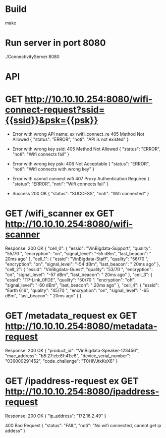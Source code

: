 # Build
make

# Run server in port 8080
./ConnectivityServer 8080

# API 
# GET http://10.10.10.254:8080/wifi-connect-request?ssid={{ssid}}&psk={{psk}}

- Error with wrong API name: ex /wifi_connect_re
405 Method Not Allowed
{
    "status": "ERROR",
    "noti": "API is not existed"
}

- Error with wrong key ssid:
405 Method Not Allowed
{
    "status": "ERROR",
    "noti": "Wifi connects fail"
}

- Error with wrong key psk:
406 Not Acceptable
{
    "status": "ERROR",
    "noti": "Wifi connects with wrong key"
}

- Error with cannot connect wifi
407 Proxy Authentication Required
{
    "status": "ERROR",
    "noti": "Wifi connects fail"
}

- Success
200 OK
{
    "status": "SUCCESS",
    "noti": "Wifi connected"
}

# GET /wifi_scanner ex GET http://10.10.10.254:8080/wifi-scanner
Response:
200 OK
{
    "cell_0": {
        "essid": "VinBigdata-Support",
        "quality": "55/70  ",
        "encryption": "on",
        "signal_level": "-55 dBm",
        "last_beacon": " 20ms ago"
    },
    "cell_1": {
        "essid": "VinBigdata-Staff",
        "quality": "56/70  ",
        "encryption": "on",
        "signal_level": "-54 dBm",
        "last_beacon": " 20ms ago"
    },
    "cell_2": {
        "essid": "VinBigdata-Guest",
        "quality": "53/70  ",
        "encryption": "on",
        "signal_level": "-57 dBm",
        "last_beacon": " 20ms ago"
    },
    "cell_3": {
        "essid": "TP-Link_0FDE",
        "quality": "50/70  ",
        "encryption": "off",
        "signal_level": "-60 dBm",
        "last_beacon": " 20ms ago"
    },
    "cell_4": {
        "essid": "Earth 616",
        "quality": "45/70  ",
        "encryption": "on",
        "signal_level": "-65 dBm",
        "last_beacon": " 20ms ago"
    }
}

# GET /metadata_request ex GET http://10.10.10.254:8080/metadata-request
Response:
200 OK
{
    "product_id": "VinBigdata-Speaker-123456",
    "mac_address": "b8:27:eb:8f:41:e6",
    "device_serial_number": "036000291452",
    "code_challenge": "T0HiVJtkKoX6"
}

# GET /ipaddress-request ex GET http://10.10.10.254:8080/ipaddress-request
Response:
200 OK
{
    "ip_address": "172.16.2.49"
}

400 Bad Request
{
    "status": "FAIL",
    "noti": "No wifi connected, cannot get ip addess"
}
